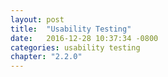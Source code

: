 ```yaml
---
layout: post
title:  "Usability Testing"
date:   2016-12-28 10:37:34 -0800
categories: usability testing
chapter: "2.2.0"
---
```


